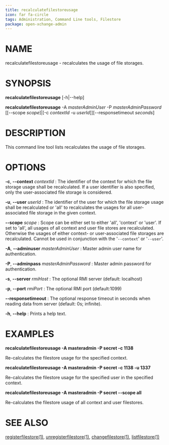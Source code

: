 ```yaml
---
title: recalculatefilestoreusage
icon: far fa-circle
tags: Administration, Command Line tools, Filestore
package: open-xchange-admin
---
```


# NAME

recalculatefilestoreusage - recalculates the usage of file storages.

# SYNOPSIS

**recalculatefilestoreusage** [-h|--help]

**recalculatefilestoreusage** -A *masterAdminUser* -P *masterAdminPassword* [[--scope *scope*]|[-c *contextId* -u *userId*]][--responsetimeout *seconds*]

# DESCRIPTION

This command line tool lists recalculates the usage of file storages.

# OPTIONS

**-c**, **--context** *contextId*
: The identifier of the context for which the file storage usage shall be recalculated. If a user identifier is also specified, only the user-associated file storage is considered.

**-u**, **--user** *userId*
: The identifier of the user for which the file storage usage shall be recalculated or 'all' to recalculates the usages for all user-associated file storage in the given context.

**--scope** *scope*
: Scope can be either set to either 'all', 'context' or 'user'. If set to 'all', all usages of all context and user file stores are recalculated. Otherwise the usages of either context- or user-associated file storages are recalculated. Cannot be used in conjunction with the '`--context`' or '`--user`'.

**-A**, **--adminuser** *masterAdminUser*
: Master admin user name for authentication.

**-P**, **--adminpass** *masterAdminPassword*
: Master admin password for authentication.

**-s**, **--server** *rmiHost*
: The optional RMI server (default: localhost)

**-p**, **--port** *rmiPort*
: The optional RMI port (default:1099)

**--responsetimeout**
: The optional response timeout in seconds when reading data from server (default: 0s; infinite).

**-h**, **--help**
: Prints a help text.

# EXAMPLES

**recalculatefilestoreusage -A masteradmin -P secret -c 1138**

Re-calculates the filestore usage for the specified context.

**recalculatefilestoreusage -A masteradmin -P secret -c 1138 -u 1337**

Re-calculates the filestore usage for the specified user in the specified context.

**recalculatefilestoreusage -A masteradmin -P secret --scope all**

Re-calculates the filestore usage of all context and user filestores.

# SEE ALSO

[registerfilestore(1)](registerfilestore), [unregisterfilestore(1)](unregisterfilestore), [changefilestore(1)](changefilestore), [listfilestore(1)](listfilestore)